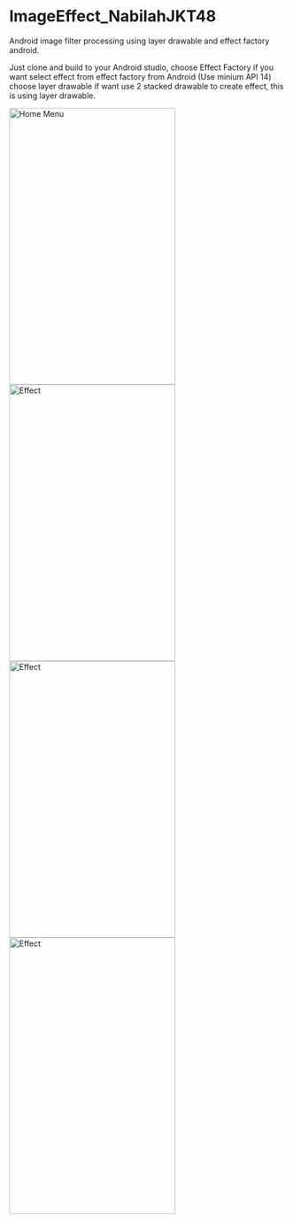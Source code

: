 # ImageEffect_NabilahJKT48
Android image filter processing using layer drawable and effect factory android.

Just clone and build to your Android studio, choose Effect Factory if you want select effect from effect factory from Android (Use minium API 14)
choose layer drawable if want use 2 stacked drawable to create effect, this is using layer drawable.

<img alt="Home Menu" 
       src="https://dl.dropboxusercontent.com/u/109992015/2015_06_16_03.39.07.png" width="300" height="500"/>
<img alt="Effect" 
       src="https://dl.dropboxusercontent.com/u/109992015/2015_06_16_03.39.39.png" width="300" height="500"/>
<img alt="Effect" 
       src="https://dl.dropboxusercontent.com/u/109992015/2015_06_16_03.39.59.png" width="300" height="500"/>
<img alt="Effect" 
       src="https://dl.dropboxusercontent.com/u/109992015/2015_06_16_03.40.35.png" width="300" height="500"/>
